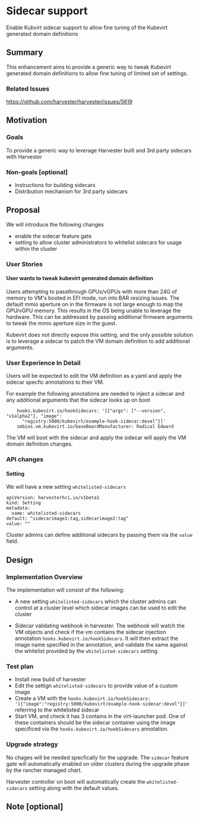 # Sidecar support

Enable Kubvirt sidecar support to allow fine tuning of the Kubevirt generated domain definitions

## Summary

This enhancement aims to provide a generic way to tweak Kubevirt generated domain definitions to allow fine tuning of limited set of settings.

### Related Issues

https://github.com/harvester/harvester/issues/5619

## Motivation

### Goals

To provide a generic way to leverage Harvester built and 3rd party sidecars with Harvester

### Non-goals [optional]

* Instructions for building sidecars
* Distribution mechanism for 3rd party sidecars

## Proposal

We will introduce the following changes
* enable the sidecar feature gate
* setting to allow cluster administrators to whitelist sidecars for usage within the cluster

### User Stories

#### User wants to tweak kubevirt generated domain definition

Users attempting to passthrough GPUs/vGPUs with more than 24G of memory to VM's booted in EFI mode, run into BAR resizing issues. 
The default mmio aperture on in the firmware is not large enough to map the GPU/vGPU memory.
This results in the OS being unable to leverage the hardware. This can be addressed by passing additional firmware arguments to tweak the mmio aperture size in the guest.

Kubevirt does not directly expose this setting, and the only possible solution is to leverage a sidecar to patch the VM domain definition to add additional arguments.

### User Experience In Detail
Users will be expected to edit the VM definition as a yaml and apply the sidecar specfic annotations to their VM.

For example the following annotations are needed to inject a sidecar and any additional arguments that the sidecar looks up on boot
```
    hooks.kubevirt.io/hookSidecars: '[{"args": ["--version", "v1alpha2"], "image":
      "registry:5000/kubevirt/example-hook-sidecar:devel"}]'
    smbios.vm.kubevirt.io/baseBoardManufacturer: Radical Edward
```
The VM will boot with the sidecar and apply the sidecar will apply the VM domain definition changes.

### API changes

#### Setting
We will have a new setting `whitelisted-sidecars`

```
apiVersion: harvesterhci.io/v1beta1
kind: Setting
metadata:
  name: whitelisted-sidecars
default: "sidecarimage1:tag,sidecarimage2:tag"
value: ""  
```

Cluster admins can define additional sidecars by passing them via the `value` field.

## Design

### Implementation Overview

The implementation will consist of the following:
* A new setting `whitelisted-sidecars` which the cluster admins can control at a cluster level which sidecar images can be used to edit the cluster

* Sidecar validating webhook in harvester. The webhook will watch the VM objects and check if the vm contains the sidecar injection annotation `hooks.kubevirt.io/hookSidecars`. 
  It will then extract the image name specified in the annotation, and validate the same against the whitelist provided by the `whitelisted-sidecars` setting.


### Test plan
* Install new build of harvester
* Edit the settign `whitelisted-sidecars` to provide value of a custom image
* Create a VM with the `hooks.kubevirt.io/hookSidecars: '[{"image":"registry:5000/kubevirt/example-hook-sidecar:devel"}]'` referring to the whitelisted sidecar
* Start VM, and check it has 3 contains in the virt-launcher pod. One of these containers should be the sidecar container using the image specificed via the `hooks.kubevirt.io/hookSidecars` annotation.

### Upgrade strategy

No chages will be needed specfically for the upgrade. The `sidecar` feature gate will automatically enabled on older clusters during the upgrade phase by the rancher managed chart.

Harvester controller on boot will automatically create the `whitelisted-sidecars` setting along with the default values.

## Note [optional]


